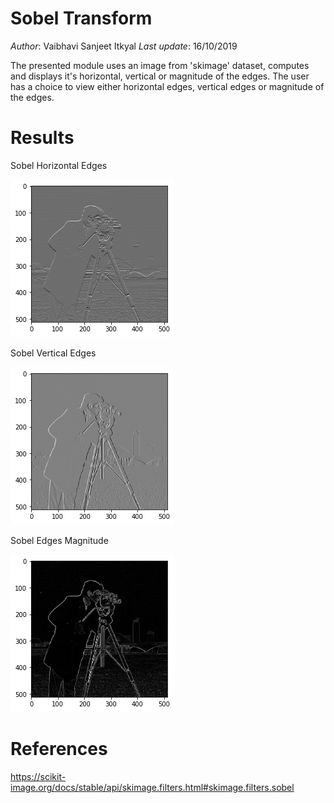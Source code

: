 # Sobel Transform

*Author*: Vaibhavi Sanjeet Itkyal *Last update*: 16/10/2019

The presented module uses an image from 'skimage' dataset, computes and displays it's horizontal, vertical or magnitude of the edges.
The user has a choice to view either horizontal edges, vertical edges or magnitude of the edges. 

# Results

Sobel Horizontal Edges

![Sobel_Horizontal_Edges](Sobel_Horizontal_Edges.png)

Sobel Vertical Edges

![Sobel_Vertical_Edges](Sobel_Vertical_Edges.png)

Sobel Edges Magnitude

![Sobel_Magnitude](Sobel_Magnitude.png)

# References
https://scikit-image.org/docs/stable/api/skimage.filters.html#skimage.filters.sobel
